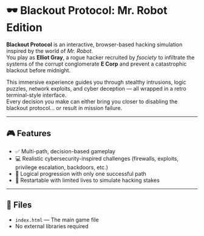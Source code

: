 # 🕶️ Blackout Protocol: Mr. Robot Edition

**Blackout Protocol** is an interactive, browser-based hacking simulation inspired by the world of *Mr. Robot*.  
You play as **Elliot Gray**, a rogue hacker recruited by *fsociety* to infiltrate the systems of the corrupt conglomerate **E Corp** and prevent a catastrophic blackout before midnight.

This immersive experience guides you through stealthy intrusions, logic puzzles, network exploits, and cyber deception — all wrapped in a retro terminal-style interface.  
Every decision you make can either bring you closer to disabling the blackout protocol… or result in mission failure.

---

## 🎮 Features

- ✅ Multi-path, decision-based gameplay
- 💻 Realistic cybersecurity-inspired challenges (firewalls, exploits, privilege escalation, backdoors, etc.)
- 🧠 Logical progression with only one successful path
- 🔁 Restartable with limited lives to simulate hacking stakes

---

## 📂 Files

- `index.html` — The main game file
- No external libraries required


